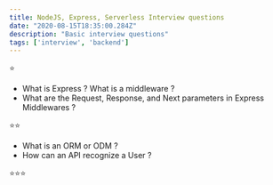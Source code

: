 ```yaml
---
title: NodeJS, Express, Serverless Interview questions
date: "2020-08-15T18:35:00.284Z"
description: "Basic interview questions"
tags: ['interview', 'backend']
---
```


⭐

- What is Express ? What is a middleware ?
- What are the Request, Response, and Next parameters in Express Middlewares ?

⭐⭐

- What is an ORM or ODM ?
- How can an API recognize a User ?



⭐⭐⭐
